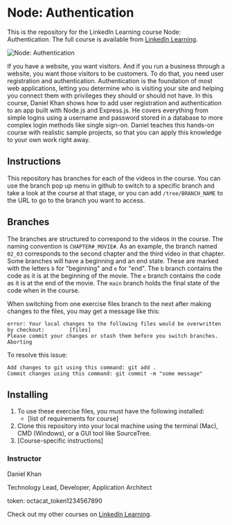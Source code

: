 # Node: Authentication
This is the repository for the LinkedIn Learning course Node: Authentication. The full course is available from [LinkedIn Learning][lil-course-url].

![Node: Authentication][lil-thumbnail-url] 

If you have a website, you want visitors. And if you run a business through a website, you want those visitors to be customers. To do that, you need user registration and authentication. Authentication is the foundation of most web applications, letting you determine who is visiting your site and helping you connect them with privileges they should or should not have. In this course, Daniel Khan shows how to add user registration and authentication to an app built with Node.js and Express.js. He covers everything from simple logins using a username and password stored in a database to more complex login methods like single sign-on. Daniel teaches this hands-on course with realistic sample projects, so that you can apply this knowledge to your own work right away.

## Instructions
This repository has branches for each of the videos in the course. You can use the branch pop up menu in github to switch to a specific branch and take a look at the course at that stage, or you can add `/tree/BRANCH_NAME` to the URL to go to the branch you want to access.

## Branches
The branches are structured to correspond to the videos in the course. The naming convention is `CHAPTER#_MOVIE#`. As an example, the branch named `02_03` corresponds to the second chapter and the third video in that chapter. 
Some branches will have a beginning and an end state. These are marked with the letters `b` for "beginning" and `e` for "end". The `b` branch contains the code as it is at the beginning of the movie. The `e` branch contains the code as it is at the end of the movie. The `main` branch holds the final state of the code when in the course.

When switching from one exercise files branch to the next after making changes to the files, you may get a message like this:

    error: Your local changes to the following files would be overwritten by checkout:        [files]
    Please commit your changes or stash them before you switch branches.
    Aborting

To resolve this issue:
	
    Add changes to git using this command: git add .
	Commit changes using this command: git commit -m "some message"

## Installing
1. To use these exercise files, you must have the following installed:
	- [list of requirements for course]
2. Clone this repository into your local machine using the terminal (Mac), CMD (Windows), or a GUI tool like SourceTree.
3. [Course-specific instructions]


### Instructor

Daniel Khan 
                            
Technology Lead, Developer, Application Architect

token: octacat_token1234567890

Check out my other courses on [LinkedIn Learning](https://www.linkedin.com/learning/instructors/daniel-khan).

[lil-course-url]: https://www.linkedin.com/learning/node-authentication
[lil-thumbnail-url]: https://cdn.lynda.com/course/2881188/2881188-1624987742273-16x9.jpg
